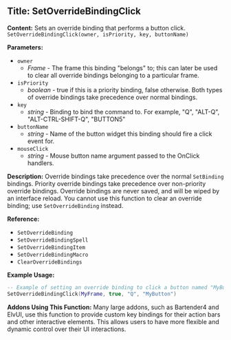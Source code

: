 ## Title: SetOverrideBindingClick

**Content:**
Sets an override binding that performs a button click.
`SetOverrideBindingClick(owner, isPriority, key, buttonName)`

**Parameters:**
- `owner`
  - *Frame* - The frame this binding "belongs" to; this can later be used to clear all override bindings belonging to a particular frame.
- `isPriority`
  - *boolean* - true if this is a priority binding, false otherwise. Both types of override bindings take precedence over normal bindings.
- `key`
  - *string* - Binding to bind the command to. For example, "Q", "ALT-Q", "ALT-CTRL-SHIFT-Q", "BUTTON5"
- `buttonName`
  - *string* - Name of the button widget this binding should fire a click event for.
- `mouseClick`
  - *string* - Mouse button name argument passed to the OnClick handlers.

**Description:**
Override bindings take precedence over the normal `SetBinding` bindings. Priority override bindings take precedence over non-priority override bindings.
Override bindings are never saved, and will be wiped by an interface reload.
You cannot use this function to clear an override binding; use `SetOverrideBinding` instead.

**Reference:**
- `SetOverrideBinding`
- `SetOverrideBindingSpell`
- `SetOverrideBindingItem`
- `SetOverrideBindingMacro`
- `ClearOverrideBindings`

**Example Usage:**
```lua
-- Example of setting an override binding to click a button named "MyButton" when the "Q" key is pressed
SetOverrideBindingClick(MyFrame, true, "Q", "MyButton")
```

**Addons Using This Function:**
Many large addons, such as Bartender4 and ElvUI, use this function to provide custom key bindings for their action bars and other interactive elements. This allows users to have more flexible and dynamic control over their UI interactions.